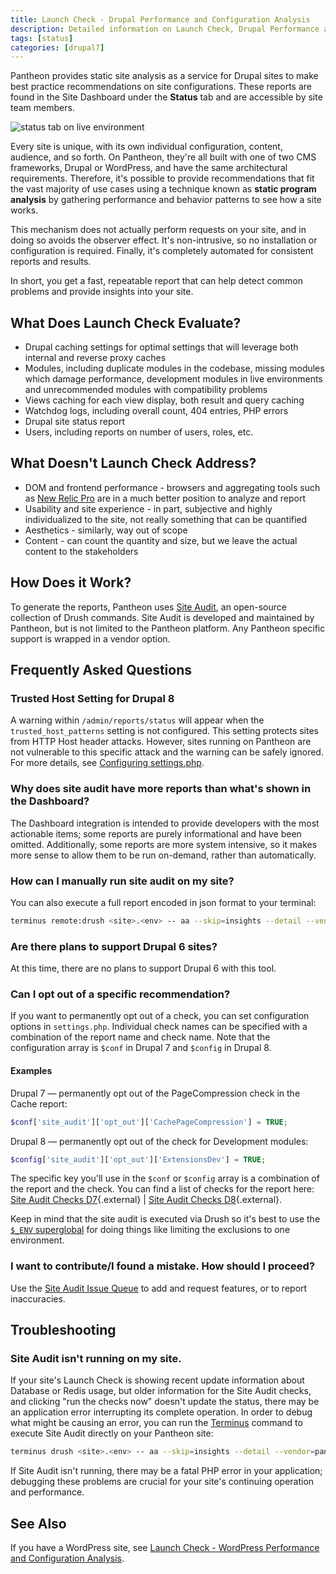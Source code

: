 ```yaml
---
title: Launch Check - Drupal Performance and Configuration Analysis
description: Detailed information on Launch Check, Drupal Performance and Configuration Analysis.
tags: [status]
categories: [drupal7]
---
```

Pantheon provides static site analysis as a service for Drupal sites to make best practice recommendations on site configurations. These reports are found in the Site Dashboard under the **Status** tab and are accessible by site team members.

![status tab on live environment](/source/docs/assets/images/dashboard/status-tab.png)

Every site is unique, with its own individual configuration, content, audience, and so forth. On Pantheon, they're all built with one of two CMS frameworks, Drupal or WordPress, and have the same architectural requirements. Therefore, it's possible to provide recommendations that fit the vast majority of use cases using a technique known as **static program analysis** by gathering performance and behavior patterns to see how a site works.

This mechanism does not actually perform requests on your site, and in doing so avoids the observer effect. It's non-intrusive, so no installation or configuration is required. Finally, it's completely automated for consistent reports and results.

In short, you get a fast, repeatable report that can help detect common problems and provide insights into your site.

## What Does Launch Check Evaluate?

- Drupal caching settings for optimal settings that will leverage both internal and reverse proxy caches
- Modules, including duplicate modules in the codebase, missing modules which damage performance, development modules in live environments and unrecommended modules with compatibility problems
- Views caching for each view display, both result and query caching
- Watchdog logs, including overall count, 404 entries, PHP errors
- Drupal site status report
- Users, including reports on number of users, roles, etc.

## What Doesn't Launch Check Address?

- DOM and frontend performance - browsers and aggregating tools such as [New Relic Pro](/docs/new-relic) are in a much better position to analyze and report
- Usability and site experience - in part, subjective and highly individualized to the site, not really something that can be quantified
- Aesthetics - similarly, way out of scope
- Content - can count the quantity and size, but we leave the actual content to the stakeholders

## How Does it Work?

To generate the reports, Pantheon uses [Site Audit](https://drupal.org/project/site_audit), an open-source collection of Drush commands. Site Audit is developed and maintained by Pantheon, but is not limited to the Pantheon platform. Any Pantheon specific support is wrapped in a vendor option.

## Frequently Asked Questions

### Trusted Host Setting for Drupal 8
A warning within `/admin/reports/status` will appear when the `trusted_host_patterns` setting is not configured. This setting protects sites from HTTP Host header attacks. However, sites running on Pantheon are not vulnerable to this specific attack and the warning can be safely ignored. For more details, see [Configuring settings.php](/docs/settings-php/#trusted-host-setting).

### Why does site audit have more reports than what's shown in the Dashboard?

The Dashboard integration is intended to provide developers with the most actionable items; some reports are purely informational and have been omitted. Additionally, some reports are more system intensive, so it makes more sense to allow them to be run on-demand, rather than automatically.

### How can I manually run site audit on my site?

You can also execute a full report encoded in json format to your terminal:
```bash
terminus remote:drush <site>.<env> -- aa --skip=insights --detail --vendor=pantheon
```

### Are there plans to support Drupal 6 sites?
At this time, there are no plans to support Drupal 6 with this tool.

### Can I opt out of a specific recommendation?

If you want to permanently opt out of a check, you can set configuration options in `settings.php`. Individual check names can be specified with a combination of the report name and check name. Note that the configuration array is `$conf` in Drupal 7 and `$config` in Drupal 8.

#### Examples
Drupal 7 — permanently opt out of the PageCompression check in the Cache report:

```php
$conf['site_audit']['opt_out']['CachePageCompression'] = TRUE;
```

Drupal 8 — permanently opt out of the check for Development modules:

```php
$config['site_audit']['opt_out']['ExtensionsDev'] = TRUE;
```

The specific key you'll use in the `$conf` or `$config` array is a combination of the report and the check. You can find a list of checks for the report here: [Site Audit Checks D7](http://cgit.drupalcode.org/site_audit/tree/Check?h=7.x-1.x){.external} | [Site Audit Checks D8](http://cgit.drupalcode.org/site_audit/tree/Check?h=8.x-2.x){.external}.

Keep in mind that the site audit is executed via Drush so it's best to use the [`$_ENV` superglobal](/docs/read-environment-config/) for doing things like limiting the exclusions to one environment.

### I want to contribute/I found a mistake. How should I proceed?

Use the [Site Audit Issue Queue](https://drupal.org/project/issues/site_audit) to add and request features, or to report inaccuracies.

## Troubleshooting

### Site Audit isn't running on my site.

If your site's Launch Check is showing recent update information about Database or Redis usage, but older information for the Site Audit checks, and clicking "run the checks now" doesn't update the status, there may be an application error interrupting its complete operation. In order to debug what might be causing an error, you can run the [Terminus](/docs/terminus/) command to execute Site Audit directly on your Pantheon site:
```bash
terminus drush <site>.<env> -- aa --skip=insights --detail --vendor=pantheon --strict=0
```
If Site Audit isn't running, there may be a fatal PHP error in your application; debugging these problems are crucial for your site's continuing operation and performance.

## See Also
If you have a WordPress site, see [Launch Check - WordPress Performance and Configuration Analysis](/docs/wordpress-launch-check).

